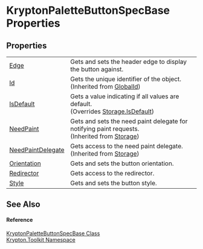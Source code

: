 # KryptonPaletteButtonSpecBase Properties




## Properties
<table>
<tr>
<td><a href="8f85b933-4f07-cc06-9399-7e619683b16d.md">Edge</a></td>
<td>Gets and sets the header edge to display the button against.</td></tr>
<tr>
<td><a href="71a6846f-bfb6-fb58-b361-6b43ae0583a8.md">Id</a></td>
<td>Gets the unique identifier of the object.<br />(Inherited from <a href="9ef2ca3a-e03e-8927-105a-2f9a6fbdf849.md">GlobalId</a>)</td></tr>
<tr>
<td><a href="07eaa4fc-a57c-10e0-76db-1f586cb85d66.md">IsDefault</a></td>
<td>Gets a value indicating if all values are default.<br />(Overrides <a href="bbc0e831-9474-3bce-65dc-0625d793d8c1.md">Storage.IsDefault</a>)</td></tr>
<tr>
<td><a href="097a0f47-e60c-4bf7-802c-8391c6d8feff.md">NeedPaint</a></td>
<td>Gets and sets the need paint delegate for notifying paint requests.<br />(Inherited from <a href="8406cf55-79a3-e579-4094-be084e489431.md">Storage</a>)</td></tr>
<tr>
<td><a href="879ca7f2-32c5-8581-44f2-c7aee6491db2.md">NeedPaintDelegate</a></td>
<td>Gets access to the need paint delegate.<br />(Inherited from <a href="8406cf55-79a3-e579-4094-be084e489431.md">Storage</a>)</td></tr>
<tr>
<td><a href="eab6275f-de0b-8ae0-349e-4a6d6626e7ab.md">Orientation</a></td>
<td>Gets and sets the button orientation.</td></tr>
<tr>
<td><a href="bd3deb78-fff4-8972-fa0d-5dee85456d1b.md">Redirector</a></td>
<td>Gets access to the redirector.</td></tr>
<tr>
<td><a href="325e45c2-53fd-0187-d460-e6f00d3fe433.md">Style</a></td>
<td>Gets and sets the button style.</td></tr>
</table>

## See Also


#### Reference
<a href="f5567db3-3941-2a70-575d-f791739aaff0.md">KryptonPaletteButtonSpecBase Class</a>  
<a href="79d2eac2-21f4-54ff-7552-b20c33c30600.md">Krypton.Toolkit Namespace</a>  
